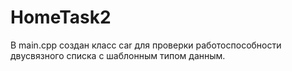 # HomeTask2
В main.cpp создан класс car для проверки работоспособности двусвязного списка с шаблонным типом данным.
